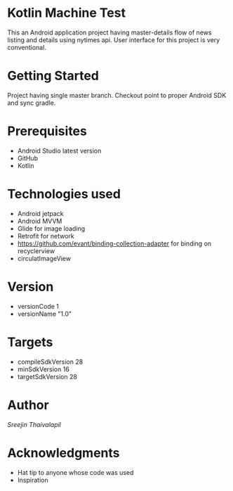 # Kotlin Machine Test
This an Android application project having master-details flow of news listing and details using nytimes api. 
User interface for this project is very conventional.

# Getting Started
Project having single master branch. Checkout point to proper Android SDK and sync gradle.

# Prerequisites
- Android Studio latest version
- GitHub
- Kotlin

# Technologies used
- Android jetpack
- Android MVVM
- Glide for image loading
- Retrofit for network
- https://github.com/evant/binding-collection-adapter for binding on recyclerview
- circulatImageView

# Version
- versionCode 1
- versionName "1.0"

# Targets
- compileSdkVersion 28
- minSdkVersion 16
- targetSdkVersion 28

# Author
_Sreejin Thaivalapil_

# Acknowledgments
- Hat tip to anyone whose code was used
- Inspiration
